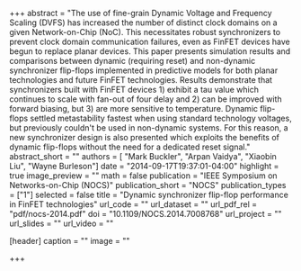 +++
abstract = "The use of fine-grain Dynamic Voltage and Frequency Scaling (DVFS) has increased the number of distinct clock domains on a given Network-on-Chip (NoC). This necessitates robust synchronizers to prevent clock domain communication failures, even as FinFET devices have begun to replace planar devices. This paper presents simulation results and comparisons between dynamic (requiring reset) and non-dynamic synchronizer flip-flops implemented in predictive models for both planar technologies and future FinFET technologies. Results demonstrate that synchronizers built with FinFET devices 1) exhibit a tau value which continues to scale with fan-out of four delay and 2) can be improved with forward biasing, but 3) are more sensitive to temperature. Dynamic flip-flops settled metastability fastest when using standard technology voltages, but previously couldn't be used in non-dynamic systems. For this reason, a new synchronizer design is also presented which exploits the benefits of dynamic flip-flops without the need for a dedicated reset signal."
abstract_short = ""
authors = [
	"Mark Buckler",
  "Arpan Vaidya",
  "Xiaobin Liu",
  "Wayne Burleson"]
date = "2014-09-17T19:37:01-04:00"
highlight = true
image_preview = ""
math = false
publication = "IEEE Symposium on Networks-on-Chip (NOCS)"
publication_short = "NOCS"
publication_types = ["1"]
selected = false
title = "Dynamic synchronizer flip-flop performance in FinFET technologies"
url_code = ""
url_dataset = ""
url_pdf_rel = "pdf/nocs-2014.pdf"
doi = "10.1109/NOCS.2014.7008768"
url_project = ""
url_slides = ""
url_video = ""

[header]
  caption = ""
  image = ""

+++

